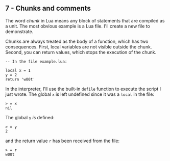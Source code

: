 ## 7 - Chunks and comments

<!-- 7.1 Chunks as files -->

The word *chunk* in Lua means any block of statements that are
compiled as a unit.
The most obvious example is a Lua file.
I'll create a new file to demonstrate.

Chunks are always treated as the body of a function, which
has two consequences.
First, local variables are not visible outside the chunk.
Second, you can return values, which stops the execution of the chunk.

    -- In the file example.lua:

    local x = 1
    y = 2
    return 'w00t'

In the interpreter, I'll use the built-in `dofile` function to
execute the script I just wrote.
The global `x` is left undefined since it was a `local` in the file:

    > = x
    nil

The global `y` *is* defined:

    > = y
    2

and the return value `r` has been received from the file:

    > = r
    w00t


